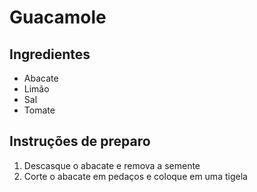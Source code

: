 # Guacamole

## Ingredientes

* Abacate
* Limão
* Sal
* Tomate

## Instruções de preparo

1. Descasque o abacate e remova a semente
2. Corte o abacate em pedaços e coloque em uma tigela
